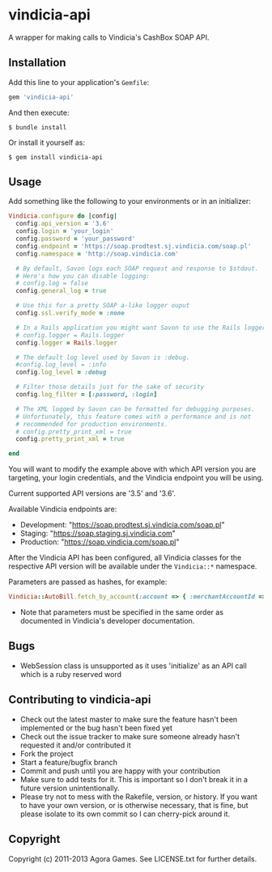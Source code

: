 # vindicia-api

A wrapper for making calls to Vindicia's CashBox SOAP API.

## Installation

Add this line to your application's `Gemfile`:

```ruby
gem 'vindicia-api'
```

And then execute:

```
$ bundle install
```

Or install it yourself as:

```
$ gem install vindicia-api
```

## Usage

Add something like the following to your environments or in an initializer:

```ruby
Vindicia.configure do |config|
  config.api_version = '3.6'
  config.login = 'your_login'
  config.password = 'your_password' 
  config.endpoint = 'https://soap.prodtest.sj.vindicia.com/soap.pl'
  config.namespace = 'http://soap.vindicia.com'

  # By default, Savon logs each SOAP request and response to $stdout.
  # Here's how you can disable logging:
  # config.log = false
  config.general_log = true

  # Use this for a pretty SOAP a-like logger ouput
  config.ssl.verify_mode = :none

  # In a Rails application you might want Savon to use the Rails logger.
  # config.logger = Rails.logger
  config.logger = Rails.logger

  # The default log level used by Savon is :debug.
  #config.log_level = :info
  config.log_level = :debug

  # Filter those details just for the sake of security
  config.log_filter = [:password, :login]

  # The XML logged by Savon can be formatted for debugging purposes.
  # Unfortunately, this feature comes with a performance and is not
  # recommended for production environments.
  # config.pretty_print_xml = true
  config.pretty_print_xml = true

end
```

You will want to modify the example above with which API version you are targeting, your login credentials, and the Vindicia endpoint you will be using.

Current supported API versions are '3.5' and '3.6'.

Available Vindicia endpoints are:

* Development: "https://soap.prodtest.sj.vindicia.com/soap.pl"
* Staging: "https://soap.staging.sj.vindicia.com"
* Production: "https://soap.vindicia.com/soap.pl"

After the Vindicia API has been configured, all Vindicia classes for the respective API version will be available under the `Vindicia::*` namespace.

Parameters are passed as hashes, for example:

```ruby
Vindicia::AutoBill.fetch_by_account(:account => { :merchantAccountId => id }
```

* Note that parameters must be specified in the same order as documented in Vindicia's developer documentation.

## Bugs

* WebSession class is unsupported as it uses 'initialize' as an API call which is a ruby reserved word

## Contributing to vindicia-api
 
* Check out the latest master to make sure the feature hasn't been implemented or the bug hasn't been fixed yet
* Check out the issue tracker to make sure someone already hasn't requested it and/or contributed it
* Fork the project
* Start a feature/bugfix branch
* Commit and push until you are happy with your contribution
* Make sure to add tests for it. This is important so I don't break it in a future version unintentionally.
* Please try not to mess with the Rakefile, version, or history. If you want to have your own version, or is otherwise necessary, that is fine, but please isolate to its own commit so I can cherry-pick around it.

## Copyright

Copyright (c) 2011-2013 Agora Games. See LICENSE.txt for further details.
